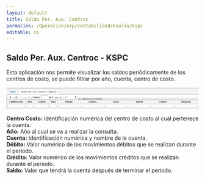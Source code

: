 ```yaml
---
layout: default
title: Saldo Per. Aux. Centroc
permalink: /Operacion/erp/contabilidad/ksaldo/kspc
editable: si
---
```


## Saldo Per. Aux. Centroc - KSPC

Esta aplicación nos permite visualizar los saldos periódicamente de los centros de costo, se puede filtrar por año, cuenta, centro de costo.

![](KSPC1.png)

**Centro Costo:** Identificación numérica del centro de costo al cual pertenece la cuenta.  
**Año:** Año al cual se va a realizar la consulta.  
**Cuenta:** Identificación numérica y nombre de la cuenta.  
**Débito:** Valor numérico de los movimientos débitos que se realizan durante el periodo.  
**Crédito:** Valor numérico de los movimientos créditos que se realizan durante el periodo.  
**Saldo:** Valor que tendrá la cuenta después de terminar el periodo.  






